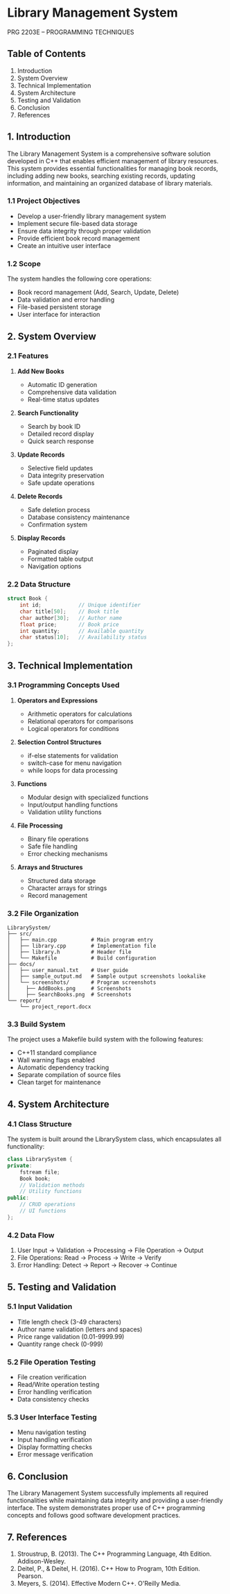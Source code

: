 # Library Management System
PRG 2203E – PROGRAMMING TECHNIQUES

## Table of Contents
1. Introduction
2. System Overview
3. Technical Implementation
4. System Architecture
5. Testing and Validation
6. Conclusion
7. References

## 1. Introduction
The Library Management System is a comprehensive software solution developed in C++ that enables efficient management of library resources. This system provides essential functionalities for managing book records, including adding new books, searching existing records, updating information, and maintaining an organized database of library materials.

### 1.1 Project Objectives
- Develop a user-friendly library management system
- Implement secure file-based data storage
- Ensure data integrity through proper validation
- Provide efficient book record management
- Create an intuitive user interface

### 1.2 Scope
The system handles the following core operations:
- Book record management (Add, Search, Update, Delete)
- Data validation and error handling
- File-based persistent storage
- User interface for interaction

## 2. System Overview

### 2.1 Features
1. **Add New Books**
   - Automatic ID generation
   - Comprehensive data validation
   - Real-time status updates

2. **Search Functionality**
   - Search by book ID
   - Detailed record display
   - Quick search response

3. **Update Records**
   - Selective field updates
   - Data integrity preservation
   - Safe update operations

4. **Delete Records**
   - Safe deletion process
   - Database consistency maintenance
   - Confirmation system

5. **Display Records**
   - Paginated display
   - Formatted table output
   - Navigation options

### 2.2 Data Structure
```cpp
struct Book {
    int id;            // Unique identifier
    char title[50];    // Book title
    char author[30];   // Author name
    float price;       // Book price
    int quantity;      // Available quantity
    char status[10];   // Availability status
};
```

## 3. Technical Implementation

### 3.1 Programming Concepts Used
1. **Operators and Expressions**
   - Arithmetic operators for calculations
   - Relational operators for comparisons
   - Logical operators for conditions

2. **Selection Control Structures**
   - if-else statements for validation
   - switch-case for menu navigation
   - while loops for data processing

3. **Functions**
   - Modular design with specialized functions
   - Input/output handling functions
   - Validation utility functions

4. **File Processing**
   - Binary file operations
   - Safe file handling
   - Error checking mechanisms

5. **Arrays and Structures**
   - Structured data storage
   - Character arrays for strings
   - Record management

### 3.2 File Organization
```
LibrarySystem/
├── src/
│   ├── main.cpp           # Main program entry
│   ├── library.cpp        # Implementation file
│   ├── library.h          # Header file
│   └── Makefile           # Build configuration
├── docs/
│   ├── user_manual.txt    # User guide
│   ├── sample_output.md   # Sample output screenshots lookalike
│   └── screenshots/       # Program screenshots
│     ├── AddBooks.png     # Screenshots
│     ├── SearchBooks.png  # Screenshots         
└── report/
    └── project_report.docx
```

### 3.3 Build System
The project uses a Makefile build system with the following features:
- C++11 standard compliance
- Wall warning flags enabled
- Automatic dependency tracking
- Separate compilation of source files
- Clean target for maintenance

## 4. System Architecture

### 4.1 Class Structure
The system is built around the LibrarySystem class, which encapsulates all functionality:
```cpp
class LibrarySystem {
private:
    fstream file;
    Book book;
    // Validation methods
    // Utility functions
public:
    // CRUD operations
    // UI functions
};
```

### 4.2 Data Flow
1. User Input → Validation → Processing → File Operation → Output
2. File Operations: Read → Process → Write → Verify
3. Error Handling: Detect → Report → Recover → Continue

## 5. Testing and Validation

### 5.1 Input Validation
- Title length check (3-49 characters)
- Author name validation (letters and spaces)
- Price range validation (0.01-9999.99)
- Quantity range check (0-999)

### 5.2 File Operation Testing
- File creation verification
- Read/Write operation testing
- Error handling verification
- Data consistency checks

### 5.3 User Interface Testing
- Menu navigation testing
- Input handling verification
- Display formatting checks
- Error message verification

## 6. Conclusion
The Library Management System successfully implements all required functionalities while maintaining data integrity and providing a user-friendly interface. The system demonstrates proper use of C++ programming concepts and follows good software development practices.

## 7. References
1. Stroustrup, B. (2013). The C++ Programming Language, 4th Edition. Addison-Wesley.
2. Deitel, P., & Deitel, H. (2016). C++ How to Program, 10th Edition. Pearson.
3. Meyers, S. (2014). Effective Modern C++. O'Reilly Media.